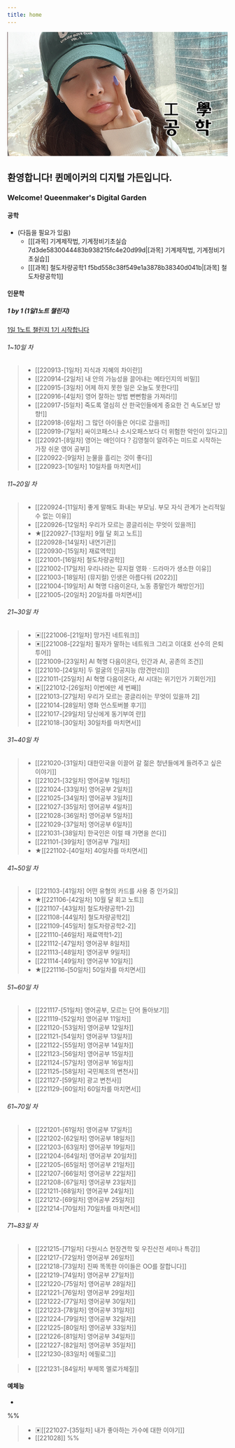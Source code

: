 ```yaml
---
title: home
---
```


<img src="/assets/thumbnail.jpg"/>

## 환영합니다! 퀸메이커의 디지털 가든입니다.

### Welcome! Queenmaker's Digital Garden

#### 공학
- (다듬을 필요가 있음)
	- [[[과목] 기계제작법, 기계정비기초실습 7d3de5830044483b938215fc4e20d99d|[과목] 기계제작법, 기계정비기초실습]]
	- [[[과목] 철도차량공학1 f5bd558c38f549e1a3878b38340d041b|[과목] 철도차량공학1]]

#### 인문학

##### 1 by 1 (1일1노트 챌린지)
[1일 1노트 챌린지 1기 시작합니다](https://cafe.naver.com/obsidianary/1644)

###### 1~10일 차
> - [[220913-[1일차] 지식과 지혜의 차이란]]
> - [[220914-[2일차] 내 안의 가능성을 끌어내는 메타인지의 비밀]]
> - [[220915-[3일차] 어제 하지 못한 일은 오늘도 못한다!]]
> - [[220916-[4일차] 영어 잘하는 방법 뻔뻔함을 가져라!]]
> - [[220917-[5일차] 죽도록 열심히 산 한국인들에게 중요한 건 속도보단 방향!]]
> - [[220918-[6일차] 그 많던 아이들은 어디로 갔을까]]
> - [[220919-[7일차] 싸이코패스나 소시오패스보다 더 위험한 악인이 있다고]]
> - [[220921-[8일차] 영어는 애인이다？김영철이 알려주는 미드로 시작하는 가장 쉬운 영어 공부]]
> - [[220922-[9일차] 눈물을 흘리는 것이 좋다]]
> - [[220923-[10일차] 10일차를 마치면서]]

###### 11~20일 차
> - [[220924-[11일차] 좋게 말해도 화내는 부모님. 부모 자식 관계가 논리적일 수 없는 이유]]
> - [[220926-[12일차] 우리가 모르는 콩글리쉬는 무엇이 있을까]]
> - ★[[220927-[13일차] 9월 달 회고 노트]]
> - [[220928-[14일차] 내연기관]]
> - [[220930-[15일차] 재료역학]]
> - [[221001-[16일차] 철도차량공학]]
> - [[221002-[17일차] 우리나라는 뮤지컬 영화ㆍ드라마가 생소한 이유]]
> - [[221003-[18일차] (뮤지컬) 인생은 아름다워 (2022)]]
> - [[221004-[19일차] AI 혁명 다음이온다, 노동 종말인가 해방인가]]
> - [[221005-[20일차] 20일차를 마치면서]]

###### 21~30일 차
> - ▣[[221006-[21일차] 망가진 네트워크]]
> - ▣[[221008-[22일차] 필자가 말하는 네트워크 그리고 이대호 선수의 은퇴투어]]
> - [[221009-[23일차] AI 혁명 다음이온다, 인간과 AI, 공존의 조건]]
> - [[221010-[24일차] 두 얼굴의 인공지능 (망견만리)]]
> - [[221011-[25일차] AI 혁명 다음이온다,  AI 시대는 위기인가 기회인가]]
> - ▣[[221012-[26일차] 이번에만 세 번째]]
> - [[221013-[27일차] 우리가 모르는 콩글리쉬는 무엇이 있을까 2]]
> - [[221014-[28일차] 영화 언스토버블 후기]]
> - [[221017-[29일차] 당신에게 동기부여 란]]
> - [[221018-[30일차] 30일차를 마치면서]]

###### 31~40일 차
> - [[221020-[31일차] 대한민국을 이끌어 갈 젊은 청년들에게 들려주고 싶은 이야기]]
> - [[221021-[32일차] 영어공부 1일차]]
> - [[221024-[33일차] 영어공부 2일차]]
> - [[221025-[34일차] 영어공부 3일차]]
> - [[221027-[35일차] 영어공부 4일차]]
> - [[221028-[36일차] 영어공부 5일차]]
> - [[221029-[37일차] 영어공부 6일차]]
> - [[221031-[38일차] 한국인은 이럴 때 가면을 쓴다]]
> - [[221101-[39일차] 영어공부 7일차]]
> - ★[[221102-[40일차] 40일차를 마치면서]]

###### 41~50일 차
> - [[221103-[41일차] 어떤 유형의 카드를 사용 중 인가요]]
> - ★[[221106-[42일차] 10월 달 회고 노트]]
> - [[221107-[43일차] 철도차량공학1-2]]
> - [[221108-[44일차] 철도차량공학2]]
> - [[221109-[45일차] 철도차량공학2-2]]
> - [[221110-[46일차] 재료역학1-2]]
> - [[221112-[47일차] 영어공부 8일차]]
> - [[221113-[48일차] 영어공부 9일차]]
> - [[221114-[49일차] 영어공부 10일차]]
> - ★[[221116-[50일차] 50일차를 마치면서]]

###### 51~60일 차
> - [[221117-[51일차] 영어공부, 모르는 단어 돌아보기]]
> - [[221119-[52일차] 영어공부 11일차]]
> - [[221120-[53일차] 영어공부 12일차]]
> - [[221121-[54일차] 영어공부 13일차]]
> - [[221122-[55일차] 영어공부 14일차]]
> - [[221123-[56일차] 영어공부 15일차]]
> - [[221124-[57일차] 영어공부 16일차]]
> - [[221125-[58일차] 국민체조의 변천사]]
> - [[221127-[59일차] 광고 변천사]]
> - [[221129-[60일차] 60일차를 마치면서]]

###### 61~70일 차
> - [[221201-[61일차] 영어공부 17일차]]
> - [[221202-[62일차] 영어공부 18일차]]
> - [[221203-[63일차] 영어공부 19일차]]
> - [[221204-[64일차] 영어공부 20일차]]
> - [[221205-[65일차] 영어공부 21일차]]
> - [[221207-[66일차] 영어공부 22일차]]
> - [[221208-[67일차] 영어공부 23일차]]
> - [[221211-[68일차] 영어공부 24일차]]
> - [[221212-[69일차] 영어공부 25일차]]
> - [[221214-[70일차] 70일차를 마치면서]]

###### 71~83일 차
> - [[221215-[71일차] 다원시스 현장견학 및 우진산전 세미나 특강]]
> - [[221217-[72일차] 영어공부 26일차]]
> - [[221218-[73일차] 진짜 똑똑한 아이들은 OO를 잘합니다]]
> - [[221219-[74일차] 영어공부 27일차]]
> - [[221220-[75일차] 영어공부 28일차]]
> - [[221221-[76일차] 영어공부 29일차]]
> - [[221222-[77일차] 영어공부 30일차]]
> - [[221223-[78일차] 영어공부 31일차]]
> - [[221224-[79일차] 영어공부 32일차]]
> - [[221225-[80일차] 영어공부 33일차]]
> - [[221226-[81일차] 영어공부 34일차]]
> - [[221227-[82일차] 영어공부 35일차]]
> - [[221230-[83일차] 에필로그]]

> - [[221231-[84일차] 부제목 멜로가체질]]

#### 예체능
- 

%%
> - ▣[[221027-[35일차] 내가 좋아하는 가수에 대한 이야기]]
> - [[221028]]
%%